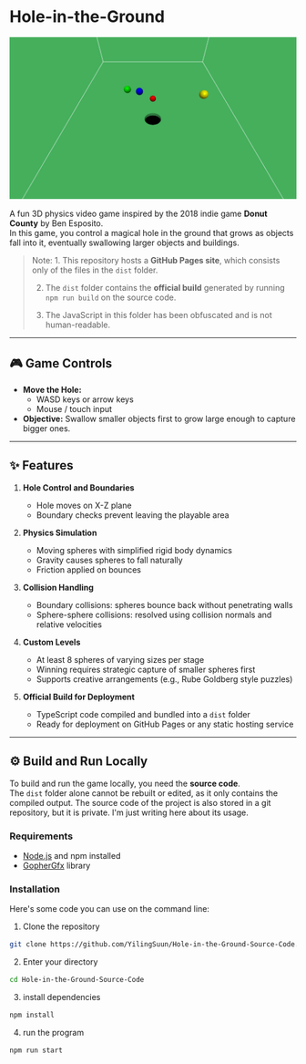 # Hole-in-the-Ground

![Game Screenshot](./screenshot.png)  

A fun 3D physics video game inspired by the 2018 indie game **Donut County** by Ben Esposito.  
In this game, you control a magical hole in the ground that grows as objects fall into it, eventually swallowing larger objects and buildings.

> Note: 1. This repository hosts a **GitHub Pages site**, which consists only of the files in the `dist` folder.
> 
> 2. The `dist` folder contains the **official build** generated by running `npm run build` on the source code.
> 
> 3. The JavaScript in this folder has been obfuscated and is not human-readable.  

---

## 🎮 Game Controls

- **Move the Hole:**  
  - WASD keys or arrow keys  
  - Mouse / touch input  
- **Objective:** Swallow smaller objects first to grow large enough to capture bigger ones.

---

## ✨ Features

1. **Hole Control and Boundaries**  
   - Hole moves on X-Z plane  
   - Boundary checks prevent leaving the playable area

2. **Physics Simulation**  
   - Moving spheres with simplified rigid body dynamics  
   - Gravity causes spheres to fall naturally  
   - Friction applied on bounces  

3. **Collision Handling**  
   - Boundary collisions: spheres bounce back without penetrating walls  
   - Sphere-sphere collisions: resolved using collision normals and relative velocities  

4. **Custom Levels**  
   - At least 8 spheres of varying sizes per stage  
   - Winning requires strategic capture of smaller spheres first  
   - Supports creative arrangements (e.g., Rube Goldberg style puzzles)  

5. **Official Build for Deployment**  
   - TypeScript code compiled and bundled into a `dist` folder  
   - Ready for deployment on GitHub Pages or any static hosting service  

---

## ⚙️ Build and Run Locally

To build and run the game locally, you need the **source code**.  
The `dist` folder alone cannot be rebuilt or edited, as it only contains the compiled output.
The source code of the project is also stored in a git repository, but it is private. I'm just writing here about its usage.

### Requirements
- [Node.js](https://nodejs.org/) and npm installed
- [GopherGfx](https://github.com/djanderson07/GopherGfx) library

### Installation
Here's some code you can use on the command line:

1. Clone the repository
```bash
git clone https://github.com/YilingSuun/Hole-in-the-Ground-Source-Code.git
```

2. Enter your directory
```bash
cd Hole-in-the-Ground-Source-Code
```

3. install dependencies
```bash
npm install
```

4. run the program
```bash
npm run start
```

